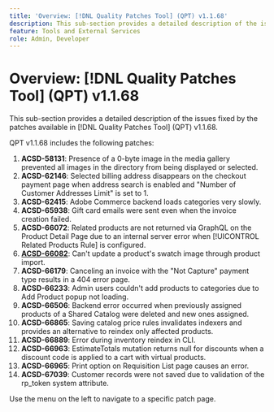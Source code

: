 ```yaml
---
title: 'Overview: [!DNL Quality Patches Tool] (QPT) v1.1.68'
description: This sub-section provides a detailed description of the issues fixed by the patches available in [!DNL Quality Patches Tool] (QPT) v1.1.68.
feature: Tools and External Services
role: Admin, Developer
---
```

# Overview: [!DNL Quality Patches Tool] (QPT) v1.1.68

This sub-section provides a detailed description of the issues fixed by the patches available in [!DNL Quality Patches Tool] (QPT) v1.1.68.

QPT v1.1.68 includes the following patches:
1. **ACSD-58131**: Presence of a 0-byte image in the media gallery prevented all images in the directory from being displayed or selected.
1. **ACSD-62146**: Selected billing address disappears on the checkout payment page when address search is enabled and "Number of Customer Addresses Limit" is set to 1.
1. **ACSD-62415**: Adobe Commerce backend loads categories very slowly.
1. **ACSD-65938**: Gift card emails were sent even when the invoice creation failed.
1. **ACSD-66072**: Related products are not returned via GraphQL on the Product Detail Page due to an internal server error when [!UICONTROL Related Products Rule] is configured.
1. **[ACSD-66082](/help/tools/quality-patches-tool/patches-available-in-qpt/v1-1-68/acsd-66082-cant-update-a-products-swatch-image-through-product-import.md)**: Can't update a product's swatch image through product import.
1. **ACSD-66179**: Canceling an invoice with the "Not Capture" payment type results in a 404 error page.
1. **ACSD-66233**: Admin users couldn't add products to categories due to Add Product popup not loading.
1. **ACSD-66506**: Backend error occurred when previously assigned products of a Shared Catalog were deleted and new ones assigned.
1. **ACSD-66865**: Saving catalog price rules invalidates indexers and provides an alternative to reindex only affected products.
1. **ACSD-66889**: Error during inventory reindex in CLI.
1. **ACSD-66963**: EstimateTotals mutation returns null for discounts when a discount code is applied to a cart with virtual products.
1. **ACSD-66965**: Print option on Requisition List page causes an error.
1. **ACSD-67039**: Customer records were not saved due to validation of the rp_token system attribute.

Use the menu on the left to navigate to a specific patch page.
